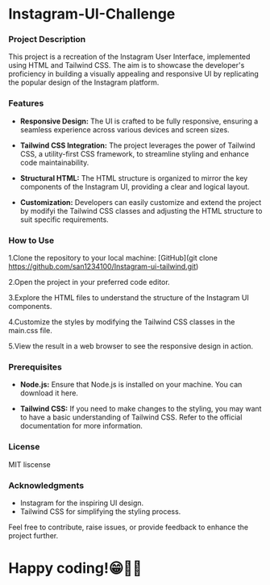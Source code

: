 # Instagram-UI-Challenge

### Project Description
This project is a recreation of the Instagram User Interface, implemented using HTML and Tailwind CSS. The aim is to showcase the developer's proficiency in building a visually appealing and responsive UI by replicating the popular design of the Instagram platform.

### Features
- **Responsive Design:** The UI is crafted to be fully responsive, ensuring a seamless experience across various devices and screen sizes.

- **Tailwind CSS Integration:** The project leverages the power of Tailwind CSS, a utility-first CSS framework, to streamline styling and enhance code maintainability.

- **Structural HTML:** The HTML structure is organized to mirror the key components of the Instagram UI, providing a clear and logical layout.

- **Customization:** Developers can easily customize and extend the project by modifyi the Tailwind CSS classes and adjusting the HTML structure to suit specific requirements.

### How to Use

1.Clone the repository to your local machine:
[GitHub](git clone https://github.com/san1234100/Instagram-ui-tailwind.git)

2.Open the project in your preferred code editor.

3.Explore the HTML files to understand the structure of the Instagram UI components.

4.Customize the styles by modifying the Tailwind CSS classes in the main.css file.

5.View the result in a web browser to see the responsive design in action.

### Prerequisites

- **Node.js:** Ensure that Node.js is installed on your machine. You can download it here.

- **Tailwind CSS:** If you need to make changes to the styling, you may want to have a basic understanding of Tailwind CSS. Refer to the official documentation for more information.

### License
MIT liscense

### Acknowledgments
- Instagram for the inspiring UI design.
- Tailwind CSS for simplifying the styling process.

Feel free to contribute, raise issues, or provide feedback to enhance the project further. 

# Happy coding!😁🧑‍💻